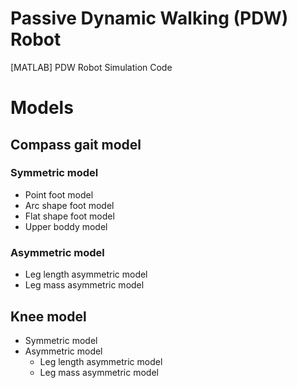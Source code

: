# Passive Dynamic Walking (PDW) Robot
[MATLAB] PDW Robot Simulation Code

# Models
## Compass gait model
### Symmetric model
- Point foot model
- Arc shape foot model
- Flat shape foot model
- Upper boddy model
### Asymmetric model
- Leg length asymmetric model
- Leg mass asymmetric model
## Knee model
- Symmetric model
- Asymmetric model
  - Leg length asymmetric model
  - Leg mass asymmetric model
